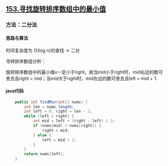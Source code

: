 ## [153.寻找旋转排序数组中的最小值](https://leetcode.cn/problems/find-minimum-in-rotated-sorted-array/description/)
### 方法：二分法
#### 思路与算法
时间复杂度为 O(log n)的查找 -> 二分

寻转排序数组分析：

旋转排序数组中的最小值x一定小于right。故当mid小于right时，mid右边的数可舍去且right = mid；当mid大于right时，mid左边的数可舍去且left = mid + 1.

#### java代码
``` java
    public int findMin(int[] nums) {
        int len = nums.length;
        int left = 0, right = len - 1;
        while (left < right) {
            int mid = left + (right - left) / 2;
            if (nums[mid] < nums[right]) {
                right = mid;
            } else {
                left = mid + 1;
            }
        }
        return nums[left];
    }
```
